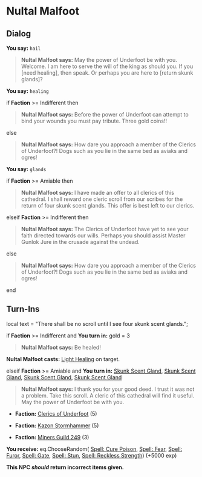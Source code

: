 # Nultal Malfoot
## Dialog

**You say:** `hail`



>**Nultal Malfoot says:** May the power of Underfoot be with you. Welcome. I am here to serve the will of the king as should you. If you [need healing], then speak. Or perhaps you are here to [return skunk glands]?

**You say:** `healing`



if **Faction** >= Indifferent then



>**Nultal Malfoot says:** Before the power of Underfoot can attempt to bind your wounds you must pay tribute. Three gold coins!!


else



>**Nultal Malfoot says:** How dare you approach a member of the Clerics of Underfoot?!  Dogs such as you lie in the same bed as aviaks and ogres!


**You say:** `glands`



if **Faction** >= Amiable then



>**Nultal Malfoot says:** I have made an offer to all clerics of this cathedral. I shall reward one cleric scroll from our scribes for the return of four skunk scent glands. This offer is best left to our clerics.


elseif **Faction** >= Indifferent then



>**Nultal Malfoot says:** The Clerics of Underfoot have yet to see your faith directed towards our wills. Perhaps you should assist Master Gunlok Jure in the crusade against the undead.


else



>**Nultal Malfoot says:** How dare you approach a member of the Clerics of Underfoot?!  Dogs such as you lie in the same bed as aviaks and ogres!

end

## Turn-Ins



local text = "There shall be no scroll until I see four skunk scent glands.";



if **Faction** >= Indifferent and  **You turn in:** gold = 3


>**Nultal Malfoot says:** Be healed!


**Nultal Malfoot casts:** [Light Healing](/spell/17) on target.


elseif **Faction** >= Amiable and  **You turn in:** [Skunk Scent Gland](/item/14030), [Skunk Scent Gland](/item/14030), [Skunk Scent Gland](/item/14030), [Skunk Scent Gland](/item/14030)


>**Nultal Malfoot says:** I thank you for your good deed. I trust it was not a problem. Take this scroll. A cleric of this cathedral will find it useful. May the power of Underfoot be with you.


* __Faction:__ [Clerics of Underfoot](/faction/227) (5)





* __Faction:__ [Kazon Stormhammer](/faction/274) (5)




* __Faction:__ [Miners Guild 249](/faction/293) (3)




 **You receive:** eq.ChooseRandom( [Spell: Cure Poison](/item/15203), [Spell: Fear](/item/15229), [Spell: Furor](/item/15560), [Spell: Gate](/item/15036), [Spell: Stun](/item/15216), [Spell: Reckless Strength](/item/15215)) (+5000 exp)

**This NPC *should* return incorrect items given.**

